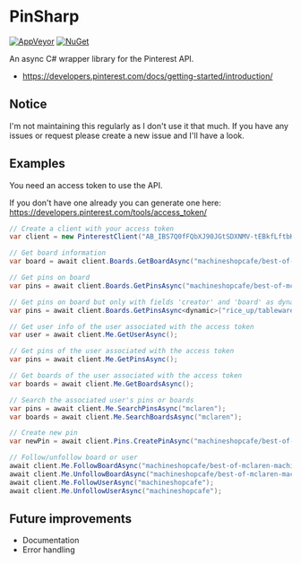 # PinSharp

[![AppVeyor](https://img.shields.io/appveyor/ci/Krusen/pinsharp.svg?style=flat-square)](https://ci.appveyor.com/project/Krusen/pinsharp)
[![NuGet](https://img.shields.io/nuget/v/PinSharp.svg?style=flat-square)](https://www.nuget.org/packages/PinSharp/1.0.0)

An async C# wrapper library for the Pinterest API.

- https://developers.pinterest.com/docs/getting-started/introduction/

## Notice
I'm not maintaining this regularly as I don't use it that much. If you have any issues or request please create a new issue and I'll have a look.

## Examples

You need an access token to use the API. 

If you don't have one already you can generate one here: https://developers.pinterest.com/tools/access_token/

```C#
// Create a client with your access token
var client = new PinterestClient("AB_IBS7Q0fFQbXJ90JGtSDXNMV-tEBkfLftbK6JCpEWkGoA_MwAAAAA");

// Get board information
var board = await client.Boards.GetBoardAsync("machineshopcafe/best-of-mclaren-machine");

// Get pins on board
var pins = await client.Boards.GetPinsAsync("machineshopcafe/best-of-mclaren-machine");

// Get pins on board but only with fields 'creator' and 'board' as dynamic or your own type
var pins = await client.Boards.GetPinsAsync<dynamic>("rice_up/tableware", new[] { "creator", "board" });

// Get user info of the user associated with the access token
var user = await client.Me.GetUserAsync();

// Get pins of the user associated with the access token
var pins = await client.Me.GetPinsAsync();

// Get boards of the user associated with the access token
var boards = await client.Me.GetBoardsAsync();

// Search the associated user's pins or boards
var pins = await client.Me.SearchPinsAsync("mclaren");
var boards = await client.Me.SearchBoardsAsync("mclaren");

// Create new pin
var newPin = await client.Pins.CreatePinAsync("machineshopcafe/best-of-mclaren-machine", "http://i.imgur.com/abcdef.jpg", "Looks so cool!");

// Follow/unfollow board or user
await client.Me.FollowBoardAsync("machineshopcafe/best-of-mclaren-machine");
await client.Me.UnfollowBoardAsync("machineshopcafe/best-of-mclaren-machine");
await client.Me.FollowUserAsync("machineshopcafe");
await client.Me.UnfollowUserAsync("machineshopcafe");
```


## Future improvements

- Documentation
- Error handling
